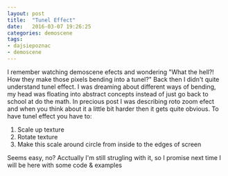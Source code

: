 ```yaml
---
layout: post
title:  "Tunel Effect"
date:   2016-03-07 19:26:25
categories: demoscene
tags:
- dajsiepoznac
- demoscene
---
```

I remember watching demoscene efects and wondering "What the hell?! How they make those pixels bending into a tunel?"
Back then I didn't quite understand tunel effect. I was dreaming about different ways of bending, my head was floating into abstract concepts instead of just go back to school at do the math.
In precious post I was describing roto zoom efect and when you think about it a little bit harder then it gets quite obvious. To have tunel effect you have to:
1. Scale up texture
2. Rotate texture
3. Make this scale around circle from inside to the edges of screen

Seems easy, no?
Acctually I'm still strugling with it, so I promise next time I will be here with some code & examples
